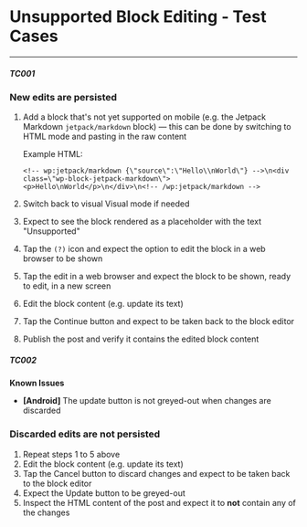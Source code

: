 # Unsupported Block Editing - Test Cases

--------------------------------------------------------------------------------

##### TC001

### New edits are persisted 

1. Add a block that's not yet supported on mobile (e.g. the Jetpack Markdown `jetpack/markdown` block) — this can be done by switching to HTML mode and pasting in the raw content

    Example HTML:
    ```
    <!-- wp:jetpack/markdown {\"source\":\"Hello\\nWorld\"} -->\n<div class=\"wp-block-jetpack-markdown\"><p>Hello\nWorld</p>\n</div>\n<!-- /wp:jetpack/markdown -->
    ```
2. Switch back to visual Visual mode if needed
3. Expect to see the block rendered as a placeholder with the text "Unsupported"
4. Tap the `(?)` icon and expect the option to edit the block in a web browser to be shown
5. Tap the edit in a web browser and expect the block to be shown, ready to edit, in a new screen
6. Edit the block content (e.g. update its text)
7. Tap the Continue button and expect to be taken back to the block editor
8. Publish the post and verify it contains the edited block content


##### TC002

**Known Issues**
-  **[Android]** The update button is not greyed-out when changes are discarded

### Discarded edits are not persisted

1. Repeat steps 1 to 5 above
2. Edit the block content (e.g. update its text)
3. Tap the Cancel button to discard changes and expect to be taken back to the block editor
4. Expect the Update button to be greyed-out
5. Inspect the HTML content of the post and expect it to **not** contain any of the changes
